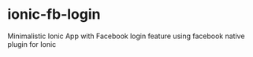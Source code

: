 # ionic-fb-login
Minimalistic Ionic App with Facebook login feature using facebook native plugin for Ionic
